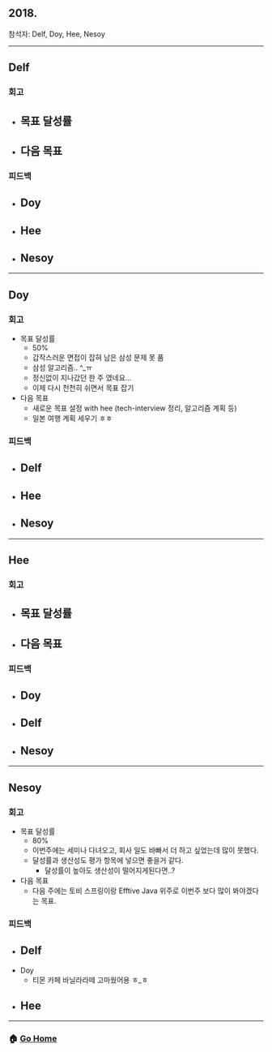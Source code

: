 ## 2018.
참석자: Delf, Doy, Hee, Nesoy

--------------
## Delf
### 회고
- 목표 달성률
    -
- 다음 목표
    -

### 피드백
- Doy
    -
- Hee
    -
- Nesoy
    -
--------------

## Doy
### 회고
- 목표 달성률
    - 50%
    - 갑작스러운 면접이 잡혀 남은 삼성 문제 못 품
    - 삼성 알고리즘.. ^_ㅠ
    - 정신없이 지나갔던 한 주 였네요...
    - 이제 다시 천천히 쉬면서 목표 잡기
- 다음 목표
    - 새로운 목표 설정 with hee (tech-interview 정리, 알고리즘 계획 등)
    - 일본 여행 계획 세우기 ㅎㅎ

### 피드백
- Delf
    -
- Hee
    -
- Nesoy
    -
--------------
## Hee
### 회고
- 목표 달성률
    -
- 다음 목표
    -
### 피드백
- Doy
    -
- Delf
    -
- Nesoy
    -
--------------
## Nesoy
### 회고
- 목표 달성률
    - 80%
    - 이번주에는 세미나 다녀오고, 회사 일도 바빠서 더 하고 싶었는데 많이 못했다.
    - 달성률과 생산성도 평가 항목에 넣으면 좋을거 같다.
        - 달성률이 높아도 생산성이 떨어지게된다면..?
- 다음 목표
    - 다음 주에는 토비 스프링이랑 Efftive Java 위주로 이번주 보다 많이 봐야겠다는 목표.
### 피드백
- Delf
    -
- Doy
    - 티몬 카페 바닐라라떼 고마웠어용 ㅎ_ㅎ
- Hee
    -
--------------
### :house: [Go Home](https://github.com/T-WWL/WWL)
